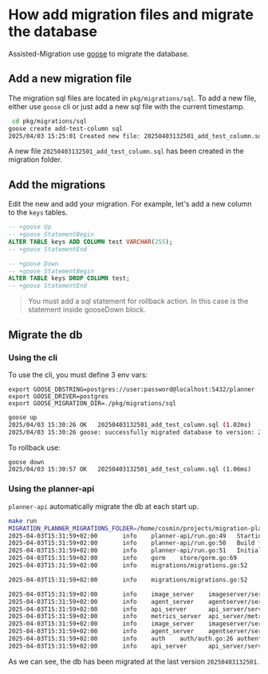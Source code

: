 # How add migration files and migrate the database

Assisted-Migration use [goose](https://github.com/pressly/goose) to migrate the database.

## Add a new migration file
The migration sql files are located in `pkg/migrations/sql`. 
To add a new file, either use `goose` cli or just add a new sql file with the current timestamp.

```bash
 cd pkg/migrations/sql
goose create add-test-column sql
2025/04/03 15:25:01 Created new file: 20250403132501_add_test_column.sql
```

A new file `20250403132501_add_test_column.sql` has been created in the migration folder.

## Add the migrations
Edit the new and add your migration.
For example, let's add a new column to the `keys` tables.

```sql
-- +goose Up
-- +goose StatementBegin
ALTER TABLE keys ADD COLUMN test VARCHAR(255);
-- +goose StatementEnd

-- +goose Down
-- +goose StatementBegin
ALTER TABLE keys DROP COLUMN test;
-- +goose StatementEnd
```

> You must add a sql statement for rollback action. In this case is the statement inside gooseDown block.

## Migrate the db

### Using the cli
To use the cli, you must define 3 env vars:
```
export GOOSE_DBSTRING=postgres://user:password@localhost:5432/planner
export GOOSE_DRIVER=postgres
export GOOSE_MIGRATION_DIR=./pkg/migrations/sql
```

```bash
goose up
2025/04/03 15:30:26 OK   20250403132501_add_test_column.sql (1.02ms)
2025/04/03 15:30:26 goose: successfully migrated database to version: 20250403132501
```

To rollback use:
```
goose down
2025/04/03 15:30:57 OK   20250403132501_add_test_column.sql (1.06ms)
```

### Using the planner-api

`planner-api` automatically migrate the db at each start up.
```bash
make run
MIGRATION_PLANNER_MIGRATIONS_FOLDER=/home/cosmin/projects/migration-planner/pkg/migrations/sql ./bin/planner-api run
2025-04-03T15:31:59+02:00       info    planner-api/run.go:49   Starting API service...
2025-04-03T15:31:59+02:00       info    planner-api/run.go:50   Build from git commit: beb3d03
2025-04-03T15:31:59+02:00       info    planner-api/run.go:51   Initializing data store
2025-04-03T15:31:59+02:00       info    gorm    store/gorm.go:69        PostgreSQL information: 'PostgreSQL 12.15 on x86_64-redhat-linux-gnu, compiled by gcc (GCC) 8.5.0 20210514 (Red Hat 8.5.0-20), 64-bit'
2025-04-03T15:31:59+02:00       info    migrations/migrations.go:52     OK   20250403132501_add_test_column.sql (804.86µs)

2025-04-03T15:31:59+02:00       info    migrations/migrations.go:52     goose: successfully migrated database to version: 20250403132501

2025-04-03T15:31:59+02:00       info    image_server    imageserver/server.go:57        Initializing Image-side API server
2025-04-03T15:31:59+02:00       info    agent_server    agentserver/server.go:58        Initializing Agent-side API server
2025-04-03T15:31:59+02:00       info    api_server      api_server/server.go:68 Initializing API server
2025-04-03T15:31:59+02:00       info    metrics_server  api_server/metrics_server.go:49 serving metrics: 0.0.0.0:8080
2025-04-03T15:31:59+02:00       info    image_server    imageserver/server.go:97        Listening on [::]:11443...
2025-04-03T15:31:59+02:00       info    agent_server    agentserver/server.go:99        Listening on [::]:7443...
2025-04-03T15:31:59+02:00       info    auth    auth/auth.go:26 authentication: 'local'
2025-04-03T15:31:59+02:00       info    api_server      api_server/server.go:114        Listening on [::]:3443...
```

As we can see, the db has been migrated at the last version `20250403132501`.
